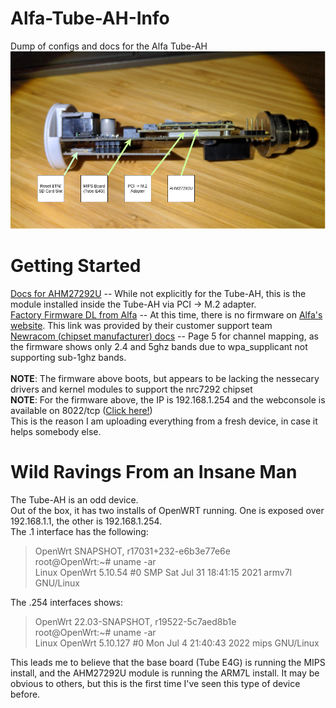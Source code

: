 # Alfa-Tube-AH-Info
Dump of configs and docs for the Alfa Tube-AH
	<img src="alfa-tube-ah-diagram.png">

# Getting Started 
[Docs for AHM27292U](https://docs.alfa.com.tw/Product/AHM27292U/) -- While not explicitly for the Tube-AH, this is the module installed inside the Tube-AH via PCI -> M.2 adapter.<br>
[Factory Firmware DL from Alfa](https://drive.google.com/file/d/1KSlgDL66AJUVrZjVxHLGtyePOj-y7iDj/view?usp=share_link) -- At this time, there is no firmware on [Alfa's website](https://files.alfa.com.tw/). This link was provided by their customer support team<br>
[Newracom (chipset manufacturer) docs](https://github.com/newracom/nrc7292_sw_pkg/blob/master/package/host/doc/UG-7292-003-S1G_Channel.pdf) -- Page 5 for channel mapping, as the firmware shows only 2.4 and 5ghz bands due to wpa_supplicant not supporting sub-1ghz bands. <br>
<br>
**NOTE**: The firmware above boots, but appears to be lacking the nessecary drivers and kernel modules to support the nrc7292 chipset<br>
**NOTE**: For the firmware above, the IP is 192.168.1.254 and the webconsole is available on 8022/tcp ([Click here!](http://192.168.1.254:8022))<br>
This is the reason I am uploading everything from a fresh device, in case it helps somebody else.

# Wild Ravings From an Insane Man
The Tube-AH is an odd device. <br>
Out of the box, it has two installs of OpenWRT running. One is exposed over 192.168.1.1, the other is 192.168.1.254. <br>
The .1 interface has the following: <br>
>  OpenWrt SNAPSHOT, r17031+232-e6b3e77e6e <br> 
> root@OpenWrt:~# uname -ar <br>
> Linux OpenWrt 5.10.54 #0 SMP Sat Jul 31 18:41:15 2021 armv7l GNU/Linux

The .254 interfaces shows:<br>
> OpenWrt 22.03-SNAPSHOT, r19522-5c7aed8b1e <br>
> root@OpenWrt:~# uname -ar <br>
> Linux OpenWrt 5.10.127 #0 Mon Jul 4 21:40:43 2022 mips GNU/Linux <br>

This leads me to believe that the base board (Tube E4G) is running the MIPS install, and the AHM27292U module is running the ARM7L install. It may be obvious to others, but this is the first time I've seen this type of device before.
